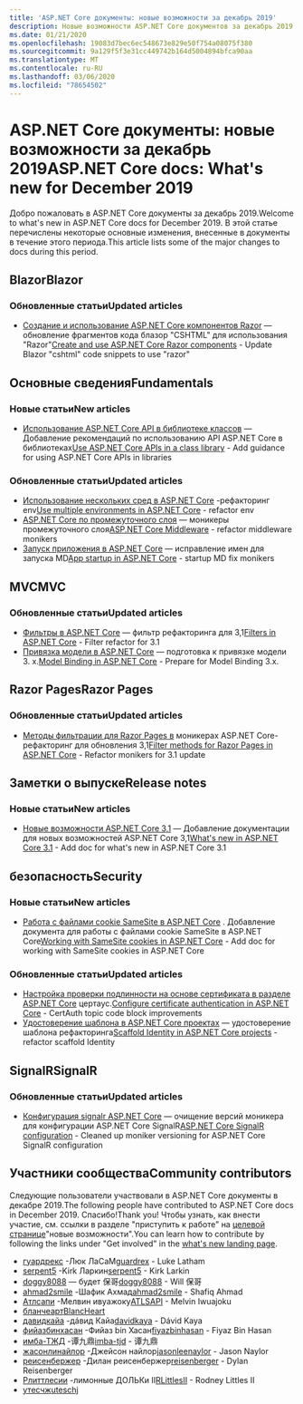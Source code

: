 ```yaml
---
title: 'ASP.NET Core документы: новые возможности за декабрь 2019'
description: Новые возможности ASP.NET Core документов за декабрь 2019.
ms.date: 01/21/2020
ms.openlocfilehash: 19083d7bec6ec548673e829e50f754a08075f380
ms.sourcegitcommit: 9a129f5f3e31cc449742b164d5004894bfca90aa
ms.translationtype: MT
ms.contentlocale: ru-RU
ms.lasthandoff: 03/06/2020
ms.locfileid: "78654502"
---
```

# <a name="aspnet-core-docs-whats-new-for-december-2019"></a><span data-ttu-id="ecf88-103">ASP.NET Core документы: новые возможности за декабрь 2019</span><span class="sxs-lookup"><span data-stu-id="ecf88-103">ASP.NET Core docs: What's new for December 2019</span></span>

<span data-ttu-id="ecf88-104">Добро пожаловать в ASP.NET Core документы за декабрь 2019.</span><span class="sxs-lookup"><span data-stu-id="ecf88-104">Welcome to what's new in ASP.NET Core docs for December 2019.</span></span> <span data-ttu-id="ecf88-105">В этой статье перечислены некоторые основные изменения, внесенные в документы в течение этого периода.</span><span class="sxs-lookup"><span data-stu-id="ecf88-105">This article lists some of the major changes to docs during this period.</span></span>

## <a name="blazor"></a><span data-ttu-id="ecf88-106">Blazor</span><span class="sxs-lookup"><span data-stu-id="ecf88-106">Blazor</span></span>

### <a name="updated-articles"></a><span data-ttu-id="ecf88-107">Обновленные статьи</span><span class="sxs-lookup"><span data-stu-id="ecf88-107">Updated articles</span></span>

- <span data-ttu-id="ecf88-108">[Создание и использование ASP.NET Core компонентов Razor](../blazor/components.md) — обновление фрагментов кода блазор "CSHTML" для использования "Razor"</span><span class="sxs-lookup"><span data-stu-id="ecf88-108">[Create and use ASP.NET Core Razor components](../blazor/components.md) - Update Blazor "cshtml" code snippets to use "razor"</span></span>

## <a name="fundamentals"></a><span data-ttu-id="ecf88-109">Основные сведения</span><span class="sxs-lookup"><span data-stu-id="ecf88-109">Fundamentals</span></span>

### <a name="new-articles"></a><span data-ttu-id="ecf88-110">Новые статьи</span><span class="sxs-lookup"><span data-stu-id="ecf88-110">New articles</span></span>

- <span data-ttu-id="ecf88-111">[Использование ASP.NET Core API в библиотеке классов](../fundamentals/target-aspnetcore.md) — Добавление рекомендаций по использованию API ASP.NET Core в библиотеках</span><span class="sxs-lookup"><span data-stu-id="ecf88-111">[Use ASP.NET Core APIs in a class library](../fundamentals/target-aspnetcore.md) - Add guidance for using ASP.NET Core APIs in libraries</span></span>

### <a name="updated-articles"></a><span data-ttu-id="ecf88-112">Обновленные статьи</span><span class="sxs-lookup"><span data-stu-id="ecf88-112">Updated articles</span></span>

- <span data-ttu-id="ecf88-113">[Использование нескольких сред в ASP.NET Core](../fundamentals/environments.md) -рефакторинг env</span><span class="sxs-lookup"><span data-stu-id="ecf88-113">[Use multiple environments in ASP.NET Core](../fundamentals/environments.md) - refactor env</span></span>
- <span data-ttu-id="ecf88-114">[ASP.NET Core по промежуточного слоя](../fundamentals/middleware/index.md) — моникеры промежуточного слоя</span><span class="sxs-lookup"><span data-stu-id="ecf88-114">[ASP.NET Core Middleware](../fundamentals/middleware/index.md) - refactor middleware monikers</span></span>
- <span data-ttu-id="ecf88-115">[Запуск приложения в ASP.NET Core](../fundamentals/startup.md) — исправление имен для запуска MD</span><span class="sxs-lookup"><span data-stu-id="ecf88-115">[App startup in ASP.NET Core](../fundamentals/startup.md) - startup MD fix monikers</span></span>

## <a name="mvc"></a><span data-ttu-id="ecf88-116">MVC</span><span class="sxs-lookup"><span data-stu-id="ecf88-116">MVC</span></span>

### <a name="updated-articles"></a><span data-ttu-id="ecf88-117">Обновленные статьи</span><span class="sxs-lookup"><span data-stu-id="ecf88-117">Updated articles</span></span>

- <span data-ttu-id="ecf88-118">[Фильтры в ASP.NET Core](../mvc/controllers/filters.md) — фильтр рефакторинга для 3,1</span><span class="sxs-lookup"><span data-stu-id="ecf88-118">[Filters in ASP.NET Core](../mvc/controllers/filters.md) - Filter refactor for 3.1</span></span>
- <span data-ttu-id="ecf88-119">[Привязка модели в ASP.NET Core](../mvc/models/model-binding.md) — подготовка к привязке модели 3. x.</span><span class="sxs-lookup"><span data-stu-id="ecf88-119">[Model Binding in ASP.NET Core](../mvc/models/model-binding.md) - Prepare for Model Binding 3.x.</span></span>

## <a name="razor-pages"></a><span data-ttu-id="ecf88-120">Razor Pages</span><span class="sxs-lookup"><span data-stu-id="ecf88-120">Razor Pages</span></span>

### <a name="updated-articles"></a><span data-ttu-id="ecf88-121">Обновленные статьи</span><span class="sxs-lookup"><span data-stu-id="ecf88-121">Updated articles</span></span>

- <span data-ttu-id="ecf88-122">[Методы фильтрации для Razor Pages в](../razor-pages/filter.md) моникерах ASP.NET Core-рефакторинг для обновления 3,1</span><span class="sxs-lookup"><span data-stu-id="ecf88-122">[Filter methods for Razor Pages in ASP.NET Core](../razor-pages/filter.md) - Refactor monikers for 3.1 update</span></span>

## <a name="release-notes"></a><span data-ttu-id="ecf88-123">Заметки о выпуске</span><span class="sxs-lookup"><span data-stu-id="ecf88-123">Release notes</span></span>

### <a name="new-articles"></a><span data-ttu-id="ecf88-124">Новые статьи</span><span class="sxs-lookup"><span data-stu-id="ecf88-124">New articles</span></span>

- <span data-ttu-id="ecf88-125">[Новые возможности ASP.NET Core 3,1](../release-notes/aspnetcore-3.1.md) — Добавление документации для новых возможностей ASP.NET Core 3,1</span><span class="sxs-lookup"><span data-stu-id="ecf88-125">[What's new in ASP.NET Core 3.1](../release-notes/aspnetcore-3.1.md) - Add doc for what's new in ASP.NET Core 3.1</span></span>

## <a name="security"></a><span data-ttu-id="ecf88-126">безопасность</span><span class="sxs-lookup"><span data-stu-id="ecf88-126">Security</span></span>

### <a name="new-articles"></a><span data-ttu-id="ecf88-127">Новые статьи</span><span class="sxs-lookup"><span data-stu-id="ecf88-127">New articles</span></span>

- <span data-ttu-id="ecf88-128">[Работа с файлами cookie SameSite в ASP.NET Core](../security/samesite.md) . Добавление документа для работы с файлами cookie SameSite в ASP.NET Core</span><span class="sxs-lookup"><span data-stu-id="ecf88-128">[Working with SameSite cookies in ASP.NET Core](../security/samesite.md) - Add doc for working with SameSite cookies in ASP.NET Core</span></span>

### <a name="updated-articles"></a><span data-ttu-id="ecf88-129">Обновленные статьи</span><span class="sxs-lookup"><span data-stu-id="ecf88-129">Updated articles</span></span>

- <span data-ttu-id="ecf88-130">[Настройка проверки подлинности на основе сертификата в разделе ASP.NET Core](../security/authentication/certauth.md) цертаус.</span><span class="sxs-lookup"><span data-stu-id="ecf88-130">[Configure certificate authentication in ASP.NET Core](../security/authentication/certauth.md) - CertAuth topic code block improvements</span></span>
- <span data-ttu-id="ecf88-131">[Удостоверение шаблона в ASP.NET Core проектах](../security/authentication/scaffold-identity.md) — удостоверение шаблона рефакторинга</span><span class="sxs-lookup"><span data-stu-id="ecf88-131">[Scaffold Identity in ASP.NET Core projects](../security/authentication/scaffold-identity.md) - refactor scaffold Identity</span></span>

## <a name="signalr"></a><span data-ttu-id="ecf88-132">SignalR</span><span class="sxs-lookup"><span data-stu-id="ecf88-132">SignalR</span></span>

### <a name="updated-articles"></a><span data-ttu-id="ecf88-133">Обновленные статьи</span><span class="sxs-lookup"><span data-stu-id="ecf88-133">Updated articles</span></span>

- <span data-ttu-id="ecf88-134">[Конфигурация signalr ASP.NET Core](../signalr/configuration.md) — очищение версий моникера для конфигурации ASP.NET Core SignalR</span><span class="sxs-lookup"><span data-stu-id="ecf88-134">[ASP.NET Core SignalR configuration](../signalr/configuration.md) - Cleaned up moniker versioning for ASP.NET Core SignalR configuration</span></span>

## <a name="community-contributors"></a><span data-ttu-id="ecf88-135">Участники сообщества</span><span class="sxs-lookup"><span data-stu-id="ecf88-135">Community contributors</span></span>

<span data-ttu-id="ecf88-136">Следующие пользователи участвовали в ASP.NET Core документы в декабре 2019.</span><span class="sxs-lookup"><span data-stu-id="ecf88-136">The following people have contributed to ASP.NET Core docs in December 2019.</span></span> <span data-ttu-id="ecf88-137">Спасибо!</span><span class="sxs-lookup"><span data-stu-id="ecf88-137">Thank you!</span></span> <span data-ttu-id="ecf88-138">Чтобы узнать, как внести участие, см. ссылки в разделе "приступить к работе" на [целевой странице](index.yml)"новые возможности".</span><span class="sxs-lookup"><span data-stu-id="ecf88-138">You can learn how to contribute by following the links under "Get involved" in the [what's new landing page](index.yml).</span></span>

- <span data-ttu-id="ecf88-139">[гуардрекс](https://github.com/guardrex) -Люк ЛаСаМ</span><span class="sxs-lookup"><span data-stu-id="ecf88-139">[guardrex](https://github.com/guardrex) - Luke Latham</span></span>
- <span data-ttu-id="ecf88-140">[serpent5](https://github.com/serpent5) -Kirk Ларкин</span><span class="sxs-lookup"><span data-stu-id="ecf88-140">[serpent5](https://github.com/serpent5) - Kirk Larkin</span></span>
- <span data-ttu-id="ecf88-141">[doggy8088](https://github.com/doggy8088) — будет 保哥</span><span class="sxs-lookup"><span data-stu-id="ecf88-141">[doggy8088](https://github.com/doggy8088) - Will 保哥</span></span>
- <span data-ttu-id="ecf88-142">[ahmad2smile](https://github.com/ahmad2smile) -Шафик Ахмад</span><span class="sxs-lookup"><span data-stu-id="ecf88-142">[ahmad2smile](https://github.com/ahmad2smile) - Shafiq Ahmad</span></span>
- <span data-ttu-id="ecf88-143">[Атлсапи](https://github.com/ATLSAPI) -Мелвин ивуажоку</span><span class="sxs-lookup"><span data-stu-id="ecf88-143">[ATLSAPI](https://github.com/ATLSAPI) - Melvin Iwuajoku</span></span>
- [<span data-ttu-id="ecf88-144">бланчеарт</span><span class="sxs-lookup"><span data-stu-id="ecf88-144">BlancHeart</span></span>](https://github.com/BlancHeart) 
- <span data-ttu-id="ecf88-145">[давидкайа](https://github.com/davidkaya) -дáвид Кайа</span><span class="sxs-lookup"><span data-stu-id="ecf88-145">[davidkaya](https://github.com/davidkaya) - Dávid Kaya</span></span>
- <span data-ttu-id="ecf88-146">[фийазбинхасан](https://github.com/fiyazbinhasan) -Фийаз bin Хасан</span><span class="sxs-lookup"><span data-stu-id="ecf88-146">[fiyazbinhasan](https://github.com/fiyazbinhasan) - Fiyaz Bin Hasan</span></span>
- <span data-ttu-id="ecf88-147">[имба-ТЖД](https://github.com/imba-tjd) -谭九鼎</span><span class="sxs-lookup"><span data-stu-id="ecf88-147">[imba-tjd](https://github.com/imba-tjd) - 谭九鼎</span></span>
- <span data-ttu-id="ecf88-148">[жасонлинайлор](https://github.com/jasonleenaylor) -Джейсон найлор</span><span class="sxs-lookup"><span data-stu-id="ecf88-148">[jasonleenaylor](https://github.com/jasonleenaylor) - Jason Naylor</span></span>
- <span data-ttu-id="ecf88-149">[реисенбержер](https://github.com/reisenberger) -Дилан реисенбержер</span><span class="sxs-lookup"><span data-stu-id="ecf88-149">[reisenberger](https://github.com/reisenberger) - Dylan Reisenberger</span></span>
- <span data-ttu-id="ecf88-150">[Рлиттлесии](https://github.com/RLittlesII) -лимонные ДОЛЬКи II</span><span class="sxs-lookup"><span data-stu-id="ecf88-150">[RLittlesII](https://github.com/RLittlesII) - Rodney Littles II</span></span>
- [<span data-ttu-id="ecf88-151">утесчж</span><span class="sxs-lookup"><span data-stu-id="ecf88-151">uteschj</span></span>](https://github.com/uteschj) 
